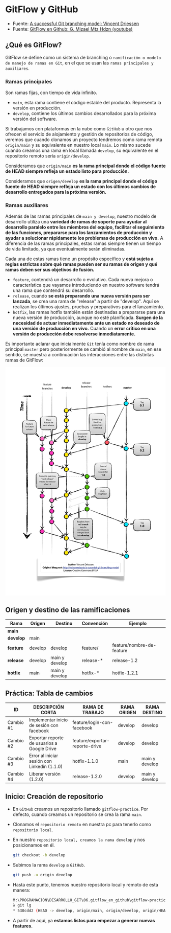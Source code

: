 # GitFlow y GitHub

- Fuente: [A successful Git branching model: Vincent Driessen](https://nvie.com/posts/a-successful-git-branching-model/)
- Fuente: [GitFlow en Github: G. Mizael Mtz Hdzn (youtube)](https://www.youtube.com/watch?v=LkYWop93S70&t=2176s)

## ¿Qué es GitFlow?

GitFlow se define como un sistema de branching o `ramificación o modelo de manejo de ramas en Git`, en el que se usan las `ramas principales y auxiliares`. 

### Ramas principales

Son ramas fijas, con tiempo de vida infinito.

- `main`, esta rama contiene el código estable del producto. Representa la versión en producción.
- `develop`, contiene los últimos cambios desarrollados para la próxima versión del software.

Si trabajamos con plataformas en la nube como `GitHub` u otro que nos ofrecen el servicio de alojamiento y gestión de repositorios de código, veremos que cuando clonamos un proyecto tendremos como rama remota `origin/main` y su equivalente en nuestro local `main`. Lo mismo sucede cuando creamos una rama en local llamada `develop`, su equivalente en el repositorio remoto sería `origin/develop`.

Consideramos que `origin/main` **es la rama principal donde el código fuente de HEAD siempre refleja un estado listo para producción.**

Consideramos que `origen/develop` **es la rama principal donde el código fuente de HEAD siempre refleja un estado con los últimos cambios de desarrollo entregados para la próxima versión.**


### Ramas auxiliares

Además de las ramas principales de `main y develop`, nuestro modelo de desarrollo utiliza una **variedad de ramas de soporte para ayudar al desarrollo paralelo entre los miembros del equipo, facilitar el seguimiento de las funciones, prepararse para los lanzamientos de producción y ayudar a solucionar rápidamente los problemas de producción en vivo.** A diferencia de las ramas principales, estas ramas siempre tienen un tiempo de vida limitado, ya que eventualmente serán eliminadas.

Cada una de estas ramas tiene un propósito específico y **está sujeta a reglas estrictas sobre qué ramas pueden ser su ramas de origen y qué ramas deben ser sus objetivos de fusión.**

- `feature`, contendrá un desarrollo o evolutivo. Cada nueva mejora o característica que vayamos introduciendo en nuestro software tendrá una rama que contendrá su desarrollo.
- `release`, cuando **se está preparando una nueva versión para ser lanzada**, se crea una rama de "release" a partir de "develop". Aquí se realizan los últimos ajustes, pruebas y preparativos para el lanzamiento.
- `hotfix`, las ramas hotfix también están destinadas a prepararse para una nueva versión de producción, aunque no esté planificada. **Surgen de la necesidad de actuar inmediatamente ante un estado no deseado de una versión de producción en vivo.** Cuando un **error crítico en una versión de producción debe resolverse inmediatamente.**

Es importante aclarar que inicialmente `Git` tenía como nombre de rama principal `master` pero posteriormente se cambió al nombre de `main`, en ese sentido, se muestra a continuación las interacciones entre las distintas ramas de GitFlow:

![git branching model](./assets//01-git-branching-model.jpg)

## Origen y destino de las ramificaciones

| Rama          | Origen   | Destino          | Convención  | Ejemplo                       |
|---------------|----------|------------------|-------------|-------------------------------|
| **main**      |          |                  |             |                               |
| **develop**   | main     |                  |             |                               |
| **feature**   | develop  | develop          | feature/    | feature/nombre-de-feature     |
| **release**   | develop  | main y develop   | release-*   | release-1.2                   |
| **hotfix**    | main     | main y develop   | hotfix-*    | hotfix-1.2.1                  |

## Práctica: Tabla de cambios

|ID         |  DESCRIPCIÓN CORTA                            |  RAMA DE TRABAJO                | RAMA ORIGEN | RAMA DESTINO   |
|-----------|-----------------------------------------------|---------------------------------|-------------|----------------|
|Cambio #1  |  Implementar inicio de sesión con facebook    |  feature/login-con-facebook     | develop     | develop        |
|Cambio #2  |  Exportar reporte de usuarios a Google Drive  |  feature/exportar-reporte-drive | develop     | develop        |
|Cambio #3  |  Error al iniciar sesión con Linkedin (1.1.0) |  hotfix-1.1.0                   | main        | main y develop |
|Cambio #4  |  Liberar versión (1.2.0)                      |  release-1.2.0                  | develop     | main y develop |

## Inicio: Creación de repositorio

- En `GitHub` creamos un repositorio llamado `gitflow-practice`. Por defecto, cuando creamos un repositorio se crea la rama `main`.
- Clonamos el `repositorio remoto` en nuestra pc para tenerlo como `repositorio local`.
- En nuestro `repositorio local, creamos la rama develop` y nos posicionamos en él.
    ````bash
    git checkout -b develop
    ````
- Subimos la rama `develop` a `GitHub`.
    ````bash
    git push -u origin develop
    ````

- Hasta este punto, tenemos nuestro repositorio local y remoto de esta manera:
    ````bash
    M:\PROGRAMACION\DESARROLLO_GIT\06.gitflow_en_github\gitflow-practice (develop -> origin)
    λ git lg
    * 530cdd2 (HEAD -> develop, origin/main, origin/develop, origin/HEAD, main) Initial commit
    ````
- A partir de aquí, ya **estamos listos para empezar a generar nuevas features.**


